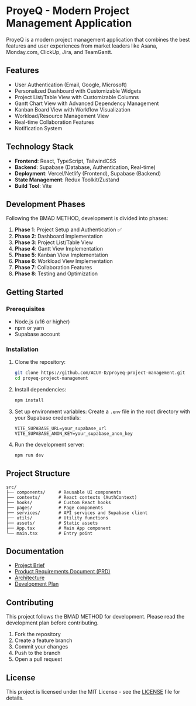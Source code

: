 # ProyeQ - Modern Project Management Application

ProyeQ is a modern project management application that combines the best features and user experiences from market leaders like Asana, Monday.com, ClickUp, Jira, and TeamGantt.

## Features

- User Authentication (Email, Google, Microsoft)
- Personalized Dashboard with Customizable Widgets
- Project List/Table View with Customizable Columns
- Gantt Chart View with Advanced Dependency Management
- Kanban Board View with Workflow Visualization
- Workload/Resource Management View
- Real-time Collaboration Features
- Notification System

## Technology Stack

- **Frontend**: React, TypeScript, TailwindCSS
- **Backend**: Supabase (Database, Authentication, Real-time)
- **Deployment**: Vercel/Netlify (Frontend), Supabase (Backend)
- **State Management**: Redux Toolkit/Zustand
- **Build Tool**: Vite

## Development Phases

Following the BMAD METHOD, development is divided into phases:

1. **Phase 1**: Project Setup and Authentication ✅
2. **Phase 2**: Dashboard Implementation
3. **Phase 3**: Project List/Table View
4. **Phase 4**: Gantt View Implementation
5. **Phase 5**: Kanban View Implementation
6. **Phase 6**: Workload View Implementation
7. **Phase 7**: Collaboration Features
8. **Phase 8**: Testing and Optimization

## Getting Started

### Prerequisites

- Node.js (v16 or higher)
- npm or yarn
- Supabase account

### Installation

1. Clone the repository:
   ```bash
   git clone https://github.com/ACUY-D/proyeq-project-management.git
   cd proyeq-project-management
   ```

2. Install dependencies:
   ```bash
   npm install
   ```

3. Set up environment variables:
   Create a `.env` file in the root directory with your Supabase credentials:
   ```env
   VITE_SUPABASE_URL=your_supabase_url
   VITE_SUPABASE_ANON_KEY=your_supabase_anon_key
   ```

4. Run the development server:
   ```bash
   npm run dev
   ```

## Project Structure

```
src/
├── components/     # Reusable UI components
├── contexts/       # React contexts (AuthContext)
├── hooks/          # Custom React hooks
├── pages/          # Page components
├── services/       # API services and Supabase client
├── utils/          # Utility functions
├── assets/         # Static assets
├── App.tsx         # Main App component
└── main.tsx        # Entry point
```

## Documentation

- [Project Brief](PROJECT-BRIEF.md)
- [Product Requirements Document (PRD)](PRD.md)
- [Architecture](ARCHITECTURE.md)
- [Development Plan](docs/development-plan.md)

## Contributing

This project follows the BMAD METHOD for development. Please read the development plan before contributing.

1. Fork the repository
2. Create a feature branch
3. Commit your changes
4. Push to the branch
5. Open a pull request

## License

This project is licensed under the MIT License - see the [LICENSE](LICENSE) file for details.
